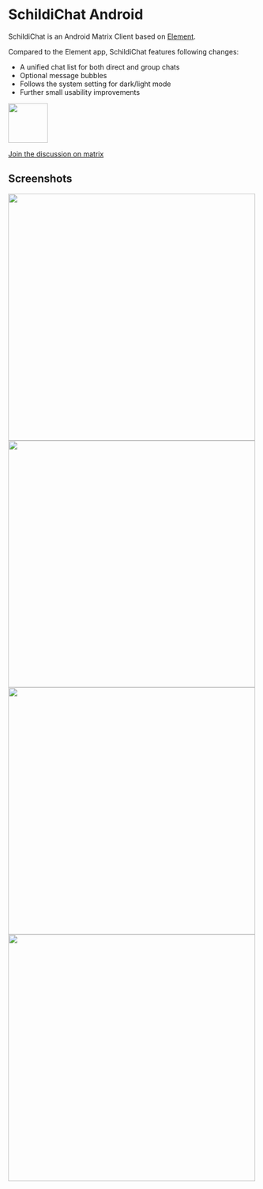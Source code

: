 # SchildiChat Android

SchildiChat is an Android Matrix Client based on [Element](https://github.com/vector-im/riotX-android).

Compared to the Element app, SchildiChat features following changes:
- A unified chat list for both direct and group chats
- Optional message bubbles
- Follows the system setting for dark/light mode
- Further small usability improvements

<a href="https://play.google.com/store/apps/details?id=de.spiritcroc.riotx" alt="Get it on Google Play" target="_blank"><img src="https://play.google.com/intl/en_us/badges/images/generic/en_badge_web_generic.png" height="80"></a>

<a href="https://matrix.to/#/#schildichat-android:matrix.org" target="_blank">Join the discussion on matrix</a>

## Screenshots

<img src="https://raw.githubusercontent.com/SpiritCroc/SchildiChat-android/sc/fastlane/metadata/android/en-US/images/phoneScreenshots/1_en-US.png" height="500"/> <img src="https://raw.githubusercontent.com/SpiritCroc/SchildiChat-android/sc/fastlane/metadata/android/en-US/images/phoneScreenshots/2_en-US.png" height="500"/> <img src="https://raw.githubusercontent.com/SpiritCroc/SchildiChat-android/sc/fastlane/metadata/android/en-US/images/phoneScreenshots/3_en-US.png" height="500"/> <img src="https://raw.githubusercontent.com/SpiritCroc/SchildiChat-android/sc/fastlane/metadata/android/en-US/images/phoneScreenshots/4_en-US.png" height="500"/>

